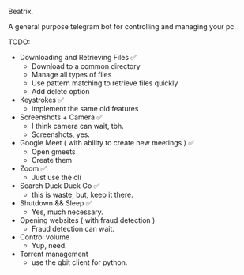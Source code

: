Beatrix. 

A general purpose telegram bot for controlling and managing your pc.

TODO:
- Downloading and Retrieving Files ✅
    - Download to a common directory
    - Manage all types of files
    - Use pattern matching to retrieve files quickly
    - Add delete option
- Keystrokes ✅
    - implement the same old features
- Screenshots + Camera ✅
    - I think camera can wait, tbh.
    - Screenshots, yes.
- Google Meet ( with ability to create new meetings ) ✅
    - Open gmeets
    - Create them
- Zoom ✅
    - Just use the cli
- Search Duck Duck Go ✅
    - this is waste, but, keep it there.
- Shutdown && Sleep ✅
    - Yes, much necessary.
- Opening websites ( with fraud detection )
    - Fraud detection can wait.
- Control volume
    - Yup, need.
- Torrent management
    - use the qbit client for python.